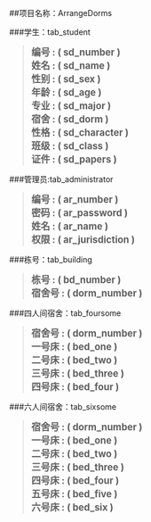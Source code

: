   
  ##项目名称：ArrangeDorms 
  
  ###学生：tab_student
  > <big>**编号 : ( sd_number )**</big>   
    <big>**姓名 : ( sd_name )**</big>  
    <big>**性别 : ( sd_sex )**</big>  
    <big>**年龄 : ( sd_age )**</big>  
    <big>**专业 : ( sd_major )**</big>   
    <big>**宿舍 : ( sd_dorm )**</big>   
    <big>**性格 : ( sd_character )**</big>  
    <big>**班级 : ( sd_class )**</big>  
    <big>**证件 : ( sd_papers )**</big>
     
###管理员:tab_administrator
 >  <big>**编号 : ( ar_number )**</big>  
    <big>**密码 : ( ar_password )**</big>  
    <big>**姓名 : ( ar_name )**</big>  
    <big>**权限 : ( ar_jurisdiction )**</big>   

###栋号：tab_building
 >  <big>**栋号 : ( bd_number )**</big>  
    <big>**宿舍号 : ( dorm_number )**</big> 

###四人间宿舍：tab_foursome
>   <big>**宿舍号 : ( dorm_number )**</big>   
    <big>**一号床 : ( bed_one )**</big>  
    <big>**二号床 : ( bed_two )**</big>  
    <big>**三号床 : ( bed_three )**</big>  
    <big>**四号床 : ( bed_four )**</big> 


###六人间宿舍：tab_sixsome
>   <big>**宿舍号 : ( dorm_number )**</big>   
    <big>**一号床 : ( bed_one )**</big>  
    <big>**二号床 : ( bed_two )**</big>  
    <big>**三号床 : ( bed_three )**</big>  
    <big>**四号床 : ( bed_four )**</big>  
    <big>**五号床 : ( bed_five )**</big>  
    <big>**六号床 : ( bed_six )**</big>  

